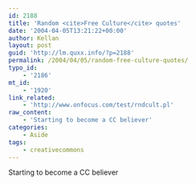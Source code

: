 ```yaml
---
id: 2188
title: 'Random <cite>Free Culture</cite> quotes'
date: '2004-04-05T13:21:22+00:00'
author: Kellan
layout: post
guid: 'http://lm.quxx.info/?p=2188'
permalink: /2004/04/05/random-free-culture-quotes/
typo_id:
    - '2186'
mt_id:
    - '1920'
link_related:
    - 'http://www.onfocus.com/test/rndcult.pl'
raw_content:
    - 'Starting to become a CC believer'
categories:
    - Aside
tags:
    - creativecommons
---
```


Starting to become a CC believer
